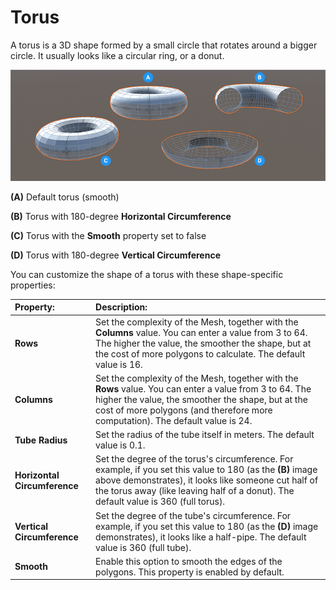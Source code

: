 # Torus
A torus is a 3D shape formed by a small circle that rotates around a bigger circle. It usually looks like a circular ring, or a donut.

![Torus shapes](images/shape-tool_torus.png)

**(A)** Default torus (smooth)

**(B)** Torus with 180-degree **Horizontal Circumference**

**(C)** Torus with the **Smooth** property set to false

**(D)** Torus with 180-degree **Vertical Circumference**

You can customize the shape of a torus with these shape-specific properties:


| **Property:** | **Description:** |
|:-- |:-- |
| __Rows__ | Set the complexity of the Mesh, together with the __Columns__ value. You can enter a value from 3 to 64. The higher the value, the smoother the shape, but at the cost of more polygons to calculate. The default value is 16. |
| __Columns__ | Set the complexity of the Mesh, together with the __Rows__ value. You can enter a value from 3 to 64. The higher the value, the smoother the shape, but at the cost of more polygons (and therefore more computation). The default value is 24. |
| __Tube Radius__ | Set the radius of the tube itself in meters. The default value is 0.1. |
| __Horizontal Circumference__ | Set the degree of the torus's circumference. For example, if you set this value to 180 (as the **(B)** image above demonstrates), it looks like someone cut half of the torus away (like leaving half of a donut). The default value is 360 (full torus). |
| __Vertical Circumference__ | Set the degree of the tube's circumference. For example, if you set this value to 180 (as the **(D)** image demonstrates), it looks like a half-pipe. The default value is 360 (full tube). |
| __Smooth__ | Enable this option to smooth the edges of the polygons. This property is enabled by default. |

